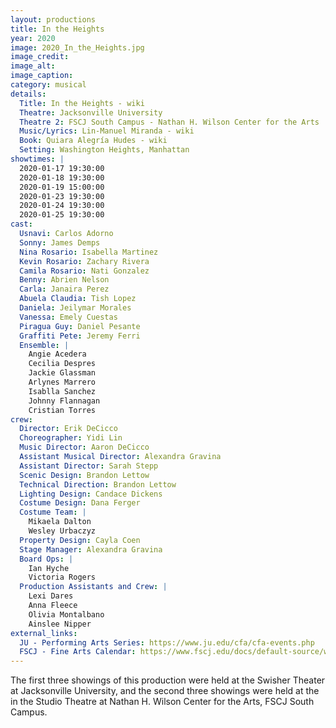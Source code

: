 ```yaml
---
layout: productions
title: In the Heights
year: 2020
image: 2020_In_the_Heights.jpg
image_credit: 
image_alt:
image_caption:
category: musical
details:
  Title: In the Heights - wiki 
  Theatre: Jacksonville University
  Theatre 2: FSCJ South Campus - Nathan H. Wilson Center for the Arts
  Music/Lyrics: Lin-Manuel Miranda - wiki
  Book: Quiara Alegría Hudes - wiki
  Setting: Washington Heights, Manhattan
showtimes: |
  2020-01-17 19:30:00
  2020-01-18 19:30:00
  2020-01-19 15:00:00
  2020-01-23 19:30:00
  2020-01-24 19:30:00
  2020-01-25 19:30:00
cast:
  Usnavi: Carlos Adorno
  Sonny: James Demps
  Nina Rosario: Isabella Martinez
  Kevin Rosario: Zachary Rivera
  Camila Rosario: Nati Gonzalez
  Benny: Abrien Nelson
  Carla: Janaira Perez
  Abuela Claudia: Tish Lopez
  Daniela: Jeilymar Morales
  Vanessa: Emely Cuestas
  Piragua Guy: Daniel Pesante
  Graffiti Pete: Jeremy Ferri
  Ensemble: |
    Angie Acedera
    Cecilia Despres
    Jackie Glassman
    Arlynes Marrero
    Isablla Sanchez
    Johnny Flannagan
    Cristian Torres
crew:
  Director: Erik DeCicco
  Choreographer: Yidi Lin
  Music Director: Aaron DeCicco
  Assistant Musical Director: Alexandra Gravina
  Assistant Director: Sarah Stepp
  Scenic Design: Brandon Lettow
  Technical Direction: Brandon Lettow
  Lighting Design: Candace Dickens
  Costume Design: Dana Ferger
  Costume Team: |
    Mikaela Dalton
    Wesley Urbaczyz
  Property Design: Cayla Coen
  Stage Manager: Alexandra Gravina
  Board Ops: |
    Ian Hyche
    Victoria Rogers
  Production Assistants and Crew: |
    Lexi Dares
    Anna Fleece
    Olivia Montalbano
    Ainslee Nipper
external_links:
  JU - Performing Arts Series: https://www.ju.edu/cfa/cfa-events.php
  FSCJ - Fine Arts Calendar: https://www.fscj.edu/docs/default-source/wilson-center/fine-arts-calendar.pdf?sfvrsn=4
---
```

The first three showings of this production were held at the Swisher Theater at Jacksonville University, and the second three showings were held at the in the Studio Theatre at Nathan H. Wilson Center for the Arts, FSCJ South Campus.